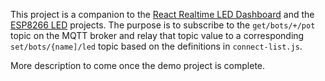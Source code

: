 This project is a companion to the [React Realtime LED Dashboard](https://github.com/pprimm/iot-led-dashboard) and the [ESP8266 LED](https://github.com/pprimm/iot-esp) projects.  The purpose is to subscribe to the `get/bots/+/pot` topic on the MQTT broker and relay that topic value to a corresponding `set/bots/{name]/led` topic based on the definitions in `connect-list.js`.  

More description to come once the demo project is complete.

